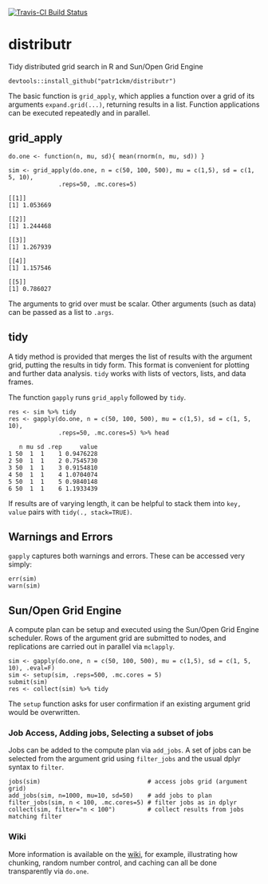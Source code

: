 [![Travis-CI Build Status](https://travis-ci.org/patr1ckm/distributr.svg?branch=master)](https://travis-ci.org/patr1ckm/distributr)
# distributr
Tidy distributed grid search in R and Sun/Open Grid Engine

    devtools::install_github("patr1ckm/distributr")
    
The basic function is `grid_apply`, which applies a function over a grid of its arguments `expand.grid(...)`, returning results in a list. Function applications can be executed repeatedly and in parallel.

## grid_apply
 
```{r, eval=TRUE}
do.one <- function(n, mu, sd){ mean(rnorm(n, mu, sd)) }

sim <- grid_apply(do.one, n = c(50, 100, 500), mu = c(1,5), sd = c(1, 5, 10), 
              .reps=50, .mc.cores=5)
```

```
[[1]]
[1] 1.053669

[[2]]
[1] 1.244468

[[3]]
[1] 1.267939

[[4]]
[1] 1.157546

[[5]]
[1] 0.786027
```

The arguments to grid over must be scalar. Other arguments (such as data) can be passed as a list to `.args`.

## tidy

A tidy method is provided that merges the list of results with the argument grid, putting the results in tidy form. This format is convenient for plotting and further data analysis. `tidy` works with lists of vectors, lists, and data frames. 

The function `gapply` runs `grid_apply` followed by `tidy`. 

```{r, eval=TRUE}
res <- sim %>% tidy
res <- gapply(do.one, n = c(50, 100, 500), mu = c(1,5), sd = c(1, 5, 10), 
              .reps=50, .mc.cores=5) %>% head
```

```{r}
   n mu sd .rep     value
1 50  1  1    1 0.9476228
2 50  1  1    2 0.7545730
3 50  1  1    3 0.9154810
4 50  1  1    4 1.0704074
5 50  1  1    5 0.9840148
6 50  1  1    6 1.1933439
```
If results are of varying length, it can be helpful to stack them into `key, value` pairs
with `tidy(., stack=TRUE)`.

## Warnings and Errors

`gapply` captures both warnings and errors. These can be accessed very simply:

```{r, eval=TRUE}
err(sim)
warn(sim)
```

## Sun/Open Grid Engine

A compute plan can be setup and executed using the Sun/Open Grid Engine scheduler. Rows of the argument grid are submitted to nodes, and replications are carried out in parallel via `mclapply`. 

```{r}
sim <- gapply(do.one, n = c(50, 100, 500), mu = c(1,5), sd = c(1, 5, 10), .eval=F)
sim <- setup(sim, .reps=500, .mc.cores = 5)
submit(sim)   
res <- collect(sim) %>% tidy
```
The `setup` function asks for user confirmation if an existing argument grid would be overwritten. 

### Job Access, Adding jobs, Selecting a subset of jobs

Jobs can be added to the compute plan via `add_jobs`. A set of jobs can be selected from the argument grid using `filter_jobs` and the usual dplyr syntax to `filter`.

```{r}
jobs(sim)                              # access jobs grid (argument grid)
add_jobs(sim, n=1000, mu=10, sd=50)    # add jobs to plan
filter_jobs(sim, n < 100, .mc.cores=5) # filter jobs as in dplyr
collect(sim, filter="n < 100")         # collect results from jobs matching filter
```

### Wiki

More information is available on the [wiki](https://github.com/patr1ckm/distributr/wiki), for example, illustrating how chunking, random number control, and caching can all be done transparently via `do.one`. 
